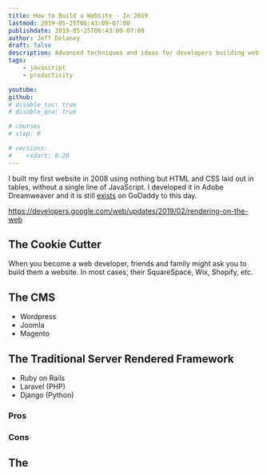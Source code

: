 ```yaml
---
title: How to Build a Website - In 2019
lastmod: 2019-05-25T06:43:09-07:00
publishdate: 2019-05-25T06:43:09-07:00
author: Jeff Delaney
draft: false
description: Advanced techniques and ideas for developers building web applications 
tags: 
    - javascript
    - productivity

youtube: 
github: 
# disable_toc: true
# disable_qna: true

# courses
# step: 0

# versions:
#    rxdart: 0.20
---
```




I built my first website in 2008 using nothing but HTML and CSS laid out in tables, without a single line of JavaScript. I developed it in Adobe Dreamweaver and it is still [exists](http://junglesupplyco.com) on GoDaddy to this day. 

https://developers.google.com/web/updates/2019/02/rendering-on-the-web


## The Cookie Cutter

When you become a web developer, friends and family might ask you to build them a website. In most cases, their SquareSpace, Wix, Shopify, etc. 

## The CMS

- Wordpress
- Joomla
- Magento

## The Traditional Server Rendered Framework


- Ruby on Rails
- Laravel (PHP)
- Django (Python)

### Pros

### Cons

## The 


